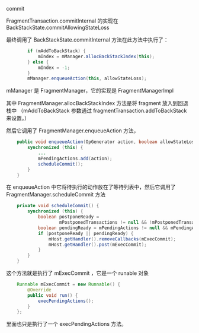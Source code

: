 commit

FragmentTransaction.commitInternal 的实现在  BackStackState.commitAllowingStateLoss 

最终调用了 BackStackState.commitInternal 方法在此方法中执行了：

```java
        if (mAddToBackStack) {
            mIndex = mManager.allocBackStackIndex(this);  
        } else {
            mIndex = -1;
        }
        mManager.enqueueAction(this, allowStateLoss);
```

mManager 是 FragmentManager，它的实现是 FragmentManagerImpl

其中 FragmentManager.allocBackStackIndex 方法是将 fragment 放入到回退栈中 （mAddToBackStack 参数通过 fragmentTransaction.addToBackStack 来设置。）

然后它调用了 FragmentManager.enqueueAction 方法，

```java
    public void enqueueAction(OpGenerator action, boolean allowStateLoss) {
        synchronized (this) {
            ...
            mPendingActions.add(action);
            scheduleCommit();
        }
    }
```

在 enqueueAction 中它将待执行的动作放在了等待列表中，然后它调用了 FragmentManager.scheduleCommit 方法

```java
    private void scheduleCommit() {
        synchronized (this) {
            boolean postponeReady =
                    mPostponedTransactions != null && !mPostponedTransactions.isEmpty();
            boolean pendingReady = mPendingActions != null && mPendingActions.size() == 1;
            if (postponeReady || pendingReady) {
                mHost.getHandler().removeCallbacks(mExecCommit);
                mHost.getHandler().post(mExecCommit);
            }
        }
    }
```

这个方法就是执行了 mExecCommit ，它是一个 runable 对象

```java
    Runnable mExecCommit = new Runnable() {
        @Override
        public void run() {
            execPendingActions();
        }
    };
```

里面也只是执行了一个 execPendingActions 方法。